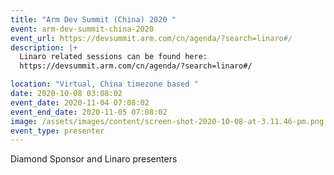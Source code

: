 ```yaml
---
title: "Arm Dev Summit (China) 2020 "
event: arm-dev-summit-china-2020
event_url: https://devsummit.arm.com/cn/agenda/?search=linaro#/
description: |+
  Linaro related sessions can be found here: 
  https://devsummit.arm.com/cn/agenda/?search=linaro#/

location: "Virtual, China timezone based "
date: 2020-10-08 03:08:02
event_date: 2020-11-04 07:08:02
event_end_date: 2020-11-05 07:08:02
image: /assets/images/content/screen-shot-2020-10-08-at-3.11.46-pm.png
event_type: presenter
---
```

Diamond Sponsor and Linaro presenters